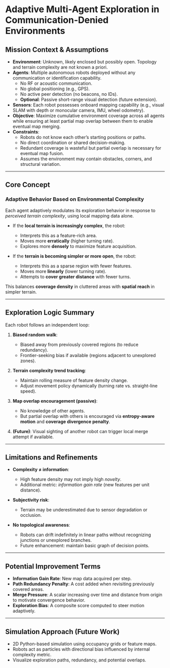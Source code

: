 # Adaptive Multi-Agent Exploration in Communication-Denied Environments

## Mission Context & Assumptions

- **Environment**: Unknown, likely enclosed but possibly open. Topology and terrain complexity are not known a priori.
- **Agents**: Multiple autonomous robots deployed without any communication or identification capability.
  - No RF or acoustic communication.
  - No global positioning (e.g., GPS).
  - No active peer detection (no beacons, no IDs).
  - **Optional**: Passive short-range visual detection (future extension).
- **Sensors**: Each robot possesses onboard mapping capability (e.g., visual SLAM with depth or monocular camera, IMU, wheel odometry).
- **Objective**: Maximize cumulative environment coverage across all agents while ensuring at least partial map overlap between them to enable eventual map merging.
- **Constraints**:
  - Robots do not know each other’s starting positions or paths.
  - No direct coordination or shared decision-making.
  - Redundant coverage is wasteful but partial overlap is necessary for eventual map fusion.
  - Assumes the environment may contain obstacles, corners, and structural variation.

---

## Core Concept

### Adaptive Behavior Based on Environmental Complexity

Each agent adaptively modulates its exploration behavior in response to *perceived terrain complexity*, using local mapping data alone.

- If the **local terrain is increasingly complex**, the robot:
  - Interprets this as a feature-rich area.
  - Moves more **erratically** (higher turning rate).
  - Explores more **densely** to maximize feature acquisition.
  
- If the **terrain is becoming simpler or more open**, the robot:
  - Interprets this as a sparse region with fewer features.
  - Moves more **linearly** (lower turning rate).
  - Attempts to **cover greater distance** with fewer turns.

This balances **coverage density** in cluttered areas with **spatial reach** in simpler terrain.

---

## Exploration Logic Summary

Each robot follows an independent loop:

1. **Biased random walk**:
   - Biased away from previously covered regions (to reduce redundancy).
   - Frontier-seeking bias if available (regions adjacent to unexplored zones).

2. **Terrain complexity trend tracking**:
   - Maintain rolling measure of feature density change.
   - Adjust movement policy dynamically (turning rate vs. straight-line speed).

3. **Map overlap encouragement (passive)**:
   - No knowledge of other agents.
   - But partial overlap with others is encouraged via **entropy-aware motion** and **coverage divergence penalty**.

4. **(Future)**: Visual sighting of another robot can trigger local merge attempt if available.

---

## Limitations and Refinements

- **Complexity ≠ information**:
  - High feature density may not imply high *novelty*.
  - Additional metric: *information gain rate* (new features per unit distance).

- **Subjectivity risk**:
  - Terrain may be underestimated due to sensor degradation or occlusion.

- **No topological awareness**:
  - Robots can drift indefinitely in linear paths without recognizing junctions or unexplored branches.
  - Future enhancement: maintain basic graph of decision points.

---

## Potential Improvement Terms

- **Information Gain Rate**: New map data acquired per step.
- **Path Redundancy Penalty**: A cost added when revisiting previously covered areas.
- **Merge Pressure**: A scalar increasing over time and distance from origin to motivate convergence behavior.
- **Exploration Bias**: A composite score computed to steer motion adaptively.

---

## Simulation Approach (Future Work)

- 2D Python-based simulation using occupancy grids or feature maps.
- Robots act as particles with directional bias influenced by internal complexity metric.
- Visualize exploration paths, redundancy, and potential overlaps.